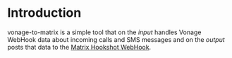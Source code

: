 # Introduction

vonage-to-matrix is a simple tool that on the *input* handles Vonage WebHook data about incoming calls and SMS messages and on the *output* posts that data to the [Matrix Hookshot WebHook](https://github.com/matrix-org/matrix-hookshot).


